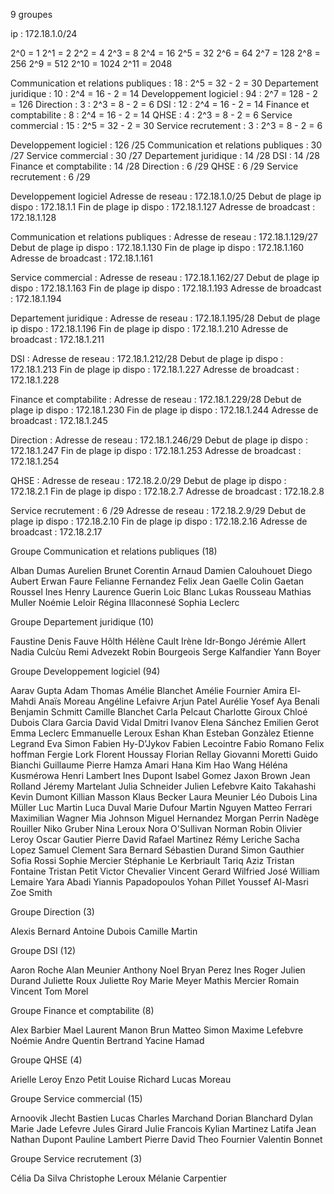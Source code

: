 9 groupes

ip : 172.18.1.0/24

2^0 = 1
2^1 = 2
2^2 = 4
2^3 = 8
2^4 = 16
2^5 = 32
2^6 = 64
2^7 = 128
2^8 = 256
2^9 = 512
2^10 = 1024
2^11 = 2048

Communication et relations publiques : 18 : 2^5 = 32 - 2 = 30
Departement juridique : 10 : 2^4 = 16 - 2 = 14
Developpement logiciel : 94 : 2^7 = 128 - 2 = 126
Direction : 3 : 2^3 = 8 - 2 = 6
DSI : 12 : 2^4 = 16 - 2 = 14
Finance et comptabilite : 8 : 2^4 = 16 - 2 = 14
QHSE : 4 : 2^3 = 8 - 2 = 6
Service commercial : 15 : 2^5 = 32 - 2 = 30
Service recrutement : 3 : 2^3 = 8 - 2 = 6

Developpement logiciel : 126 /25
Communication et relations publiques : 30 /27
Service commercial : 30 /27
Departement juridique : 14 /28
DSI : 14 /28
Finance et comptabilite : 14 /28
Direction : 6 /29
QHSE : 6 /29
Service recrutement : 6 /29

Developpement logiciel
Adresse de reseau : 172.18.1.0/25
Debut de plage ip dispo : 172.18.1.1
Fin de plage ip dispo : 172.18.1.127
Adresse de broadcast : 172.18.1.128

Communication et relations publiques :
Adresse de reseau : 172.18.1.129/27
Debut de plage ip dispo : 172.18.1.130
Fin de plage ip dispo : 172.18.1.160
Adresse de broadcast : 172.18.1.161

Service commercial :
Adresse de reseau : 172.18.1.162/27
Debut de plage ip dispo : 172.18.1.163
Fin de plage ip dispo : 172.18.1.193
Adresse de broadcast : 172.18.1.194

Departement juridique :
Adresse de reseau : 172.18.1.195/28
Debut de plage ip dispo : 172.18.1.196
Fin de plage ip dispo : 172.18.1.210
Adresse de broadcast : 172.18.1.211

DSI :
Adresse de reseau : 172.18.1.212/28
Debut de plage ip dispo : 172.18.1.213
Fin de plage ip dispo : 172.18.1.227
Adresse de broadcast : 172.18.1.228

Finance et comptabilite :
Adresse de reseau : 172.18.1.229/28
Debut de plage ip dispo : 172.18.1.230
Fin de plage ip dispo : 172.18.1.244
Adresse de broadcast : 172.18.1.245

Direction :
Adresse de reseau : 172.18.1.246/29
Debut de plage ip dispo : 172.18.1.247
Fin de plage ip dispo : 172.18.1.253
Adresse de broadcast : 172.18.1.254

QHSE :
Adresse de reseau : 172.18.2.0/29
Debut de plage ip dispo : 172.18.2.1
Fin de plage ip dispo : 172.18.2.7
Adresse de broadcast : 172.18.2.8

Service recrutement : 6 /29
Adresse de reseau : 172.18.2.9/29
Debut de plage ip dispo : 172.18.2.10
Fin de plage ip dispo : 172.18.2.16
Adresse de broadcast : 172.18.2.17

Groupe Communication et relations publiques (18)

Alban Dumas
Aurelien Brunet
Corentin Arnaud
Damien Calouhouet
Diego Aubert
Erwan Faure
Felianne Fernandez
Felix Jean
Gaelle Colin
Gaetan Roussel
Ines Henry
Laurence Guerin
Loic Blanc
Lukas Rousseau
Mathias Muller
Noémie Leloir
Régina Illaconnesé
Sophia Leclerc

Groupe Departement juridique (10)

Faustine Denis
Fauve Hôlth
Hélène Cault
Irène Idr-Bongo
Jérémie Allert
Nadia Culcùu
Remi Advezekt
Robin Bourgeois
Serge Kalfandier
Yann Boyer

Groupe Developpement logiciel (94)

Aarav Gupta
Adam Thomas
Amélie Blanchet
Amélie Fournier
Amira El-Mahdi
Anaïs Moreau
Angéline Lefaivre
Arjun Patel
Aurélie Yosef
Aya Benali
Benjamin Schmitt
Camille Blanchet
Carla Pelcaut
Charlotte Giroux
Chloé Dubois
Clara Garcia
David Vidal
Dmitri Ivanov
Elena Sánchez
Emilien Gerot
Emma Leclerc
Emmanuelle Leroux
Eshan Khan
Esteban Gonzàlez
Etienne Legrand
Eva Simon
Fabien Hy-D’Jykov
Fabien Lecointre
Fabio Romano
Felix hoffman
Fergie Lork
Florent Houssay
Florian Rellay
Giovanni Moretti
Guido Bianchi
Guillaume Pierre
Hamza Amari
Hana Kim
Hao Wang
Héléna Kusmérowa
Henri Lambert
Ines Dupont
Isabel Gomez
Jaxon Brown
Jean Rolland
Jéremy Martelant
Julia Schneider
Julien Lefebvre
Kaito Takahashi
Kevin Dumont
Killian Masson
Klaus Becker
Laura Meunier
Léo Dubois
Lina Müller
Luc Martin
Luca Duval
Marie Dufour
Martin Nguyen
Matteo Ferrari
Maximilian Wagner
Mia Johnson
Miguel Hernandez
Morgan Perrin
Nadège Rouiller
Niko Gruber
Nina Leroux
Nora O'Sullivan
Norman Robin
Olivier Leroy
Oscar Gautier
Pierre David
Rafael Martinez
Rémy Leriche
Sacha Lopez
Samuel Clement
Sara Bernard
Sébastien Durand
Simon Gauthier
Sofia Rossi
Sophie Mercier
Stéphanie Le Kerbriault
Tariq Aziz
Tristan Fontaine
Tristan Petit
Victor Chevalier
Vincent Gerard
Wilfried José
William Lemaire
Yara Abadi
Yiannis Papadopoulos
Yohan Pillet
Youssef Al-Masri
Zoe Smith

Groupe Direction (3)

Alexis Bernard
Antoine Dubois
Camille Martin

Groupe DSI (12)

Aaron Roche
Alan Meunier
Anthony Noel
Bryan Perez
Ines Roger
Julien Durand
Juliette Roux
Juliette Roy
Marie Meyer
Mathis Mercier
Romain Vincent
Tom Morel

Groupe Finance et comptabilite (8)

Alex Barbier
Mael Laurent
Manon Brun
Matteo Simon
Maxime Lefebvre
Noémie Andre
Quentin Bertrand
Yacine Hamad

Groupe QHSE (4)

Arielle Leroy
Enzo Petit
Louise Richard
Lucas Moreau

Groupe Service commercial (15)

Arnoovik Jlecht
Bastien Lucas
Charles Marchand
Dorian Blanchard
Dylan Marie
Jade Lefevre
Jules Girard
Julie Francois
Kylian Martinez
Latifa Jean
Nathan Dupont
Pauline Lambert
Pierre David
Theo Fournier
Valentin Bonnet

Groupe Service recrutement (3)

Célia Da Silva
Christophe Leroux
Mélanie Carpentier
